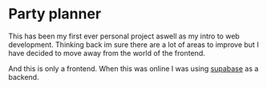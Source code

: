 # Party planner

This has been my first ever personal project aswell as my intro to web development.
Thinking back im sure there are a lot of areas to improve but I have decided to move away from the world of the frontend.

And this is only a frontend.
When this was online I was using [supabase](https://supabase.com/) as a backend.
